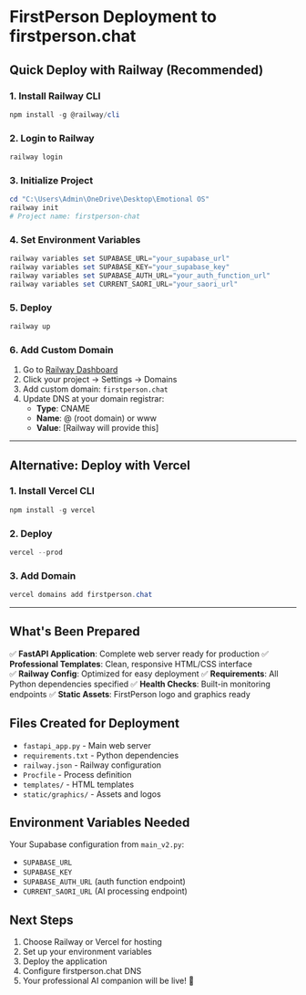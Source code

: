 # FirstPerson Deployment to firstperson.chat

## Quick Deploy with Railway (Recommended)

### 1. Install Railway CLI
```powershell
npm install -g @railway/cli
```

### 2. Login to Railway
```powershell
railway login
```

### 3. Initialize Project
```powershell
cd "C:\Users\Admin\OneDrive\Desktop\Emotional OS"
railway init
# Project name: firstperson-chat
```

### 4. Set Environment Variables
```powershell
railway variables set SUPABASE_URL="your_supabase_url"
railway variables set SUPABASE_KEY="your_supabase_key" 
railway variables set SUPABASE_AUTH_URL="your_auth_function_url"
railway variables set CURRENT_SAORI_URL="your_saori_url"
```

### 5. Deploy
```powershell
railway up
```

### 6. Add Custom Domain
1. Go to [Railway Dashboard](https://railway.app/dashboard)
2. Click your project → Settings → Domains
3. Add custom domain: `firstperson.chat`
4. Update DNS at your domain registrar:
   - **Type**: CNAME
   - **Name**: @ (root domain) or www
   - **Value**: [Railway will provide this]

---

## Alternative: Deploy with Vercel

### 1. Install Vercel CLI
```powershell
npm install -g vercel
```

### 2. Deploy
```powershell
vercel --prod
```

### 3. Add Domain
```powershell
vercel domains add firstperson.chat
```

---

## What's Been Prepared

✅ **FastAPI Application**: Complete web server ready for production
✅ **Professional Templates**: Clean, responsive HTML/CSS interface  
✅ **Railway Config**: Optimized for easy deployment
✅ **Requirements**: All Python dependencies specified
✅ **Health Checks**: Built-in monitoring endpoints
✅ **Static Assets**: FirstPerson logo and graphics ready

## Files Created for Deployment

- `fastapi_app.py` - Main web server
- `requirements.txt` - Python dependencies  
- `railway.json` - Railway configuration
- `Procfile` - Process definition
- `templates/` - HTML templates
- `static/graphics/` - Assets and logos

## Environment Variables Needed

Your Supabase configuration from `main_v2.py`:
- `SUPABASE_URL`
- `SUPABASE_KEY` 
- `SUPABASE_AUTH_URL` (auth function endpoint)
- `CURRENT_SAORI_URL` (AI processing endpoint)

## Next Steps

1. Choose Railway or Vercel for hosting
2. Set up your environment variables
3. Deploy the application
4. Configure firstperson.chat DNS
5. Your professional AI companion will be live! 🚀